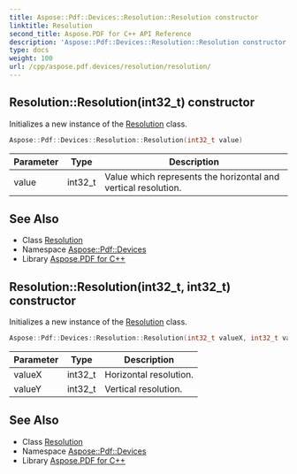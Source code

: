 ```yaml
---
title: Aspose::Pdf::Devices::Resolution::Resolution constructor
linktitle: Resolution
second_title: Aspose.PDF for C++ API Reference
description: 'Aspose::Pdf::Devices::Resolution::Resolution constructor. Initializes a new instance of the Resolution class in C++.'
type: docs
weight: 100
url: /cpp/aspose.pdf.devices/resolution/resolution/
---
```

## Resolution::Resolution(int32_t) constructor


Initializes a new instance of the [Resolution](../) class.

```cpp
Aspose::Pdf::Devices::Resolution::Resolution(int32_t value)
```


| Parameter | Type | Description |
| --- | --- | --- |
| value | int32_t | Value which represents the horizontal and vertical resolution. |

## See Also

* Class [Resolution](../)
* Namespace [Aspose::Pdf::Devices](../../)
* Library [Aspose.PDF for C++](../../../)
## Resolution::Resolution(int32_t, int32_t) constructor


Initializes a new instance of the [Resolution](../) class.

```cpp
Aspose::Pdf::Devices::Resolution::Resolution(int32_t valueX, int32_t valueY)
```


| Parameter | Type | Description |
| --- | --- | --- |
| valueX | int32_t | Horizontal resolution. |
| valueY | int32_t | Vertical resolution. |

## See Also

* Class [Resolution](../)
* Namespace [Aspose::Pdf::Devices](../../)
* Library [Aspose.PDF for C++](../../../)
